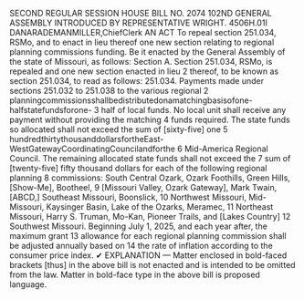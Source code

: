 SECOND REGULAR SESSION
HOUSE BILL NO. 2074
102ND GENERAL ASSEMBLY
INTRODUCED BY REPRESENTATIVE WRIGHT.
4506H.01I DANARADEMANMILLER,ChiefClerk
AN ACT
To repeal section 251.034, RSMo, and to enact in lieu thereof one new section relating to
regional planning commissions funding.
Be it enacted by the General Assembly of the state of Missouri, as follows:
Section A. Section 251.034, RSMo, is repealed and one new section enacted in lieu
2 thereof, to be known as section 251.034, to read as follows:
251.034. Payments made under sections 251.032 to 251.038 to the various regional
2 planningcommissionsshallbedistributedonamatchingbasisofone-halfstatefundsforone-
3 half of local funds. No local unit shall receive any payment without providing the matching
4 funds required. The state funds so allocated shall not exceed the sum of [sixty-five] one
5 hundredthirtythousanddollarsfortheEast-WestGatewayCoordinatingCouncilandforthe
6 Mid-America Regional Council. The remaining allocated state funds shall not exceed the
7 sum of [twenty-five] fifty thousand dollars for each of the following regional planning
8 commissions: South Central Ozark, Ozark Foothills, Green Hills, [Show-Me], Bootheel,
9 [Missouri Valley, Ozark Gateway], Mark Twain, [ABCD,] Southeast Missouri, Boonslick,
10 Northwest Missouri, Mid-Missouri, Kaysinger Basin, Lake of the Ozarks, Meramec,
11 Northeast Missouri, Harry S. Truman, Mo-Kan, Pioneer Trails, and [Lakes Country]
12 Southwest Missouri. Beginning July 1, 2025, and each year after, the maximum grant
13 allowance for each regional planning commission shall be adjusted annually based on
14 the rate of inflation according to the consumer price index.
✔
EXPLANATION — Matter enclosed in bold-faced brackets [thus] in the above bill is not enacted and is
intended to be omitted from the law. Matter in bold-face type in the above bill is proposed language.